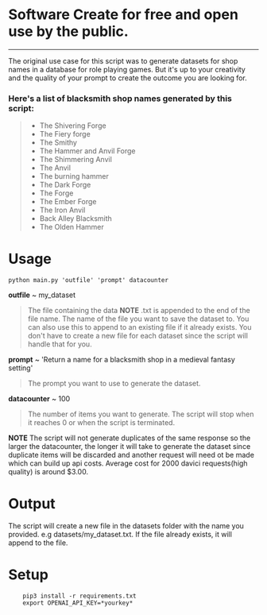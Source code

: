 # Software Create for free and open use by the public.
-----------------------------------------------------
The original use case for this script was to generate
datasets for shop names in a database for role playing games.
But it's up to your creativity and the quality of your 
prompt to create the outcome you are looking for.

### Here's a list of blacksmith shop names generated by this script:
   
> - The Shivering Forge
> - The Fiery forge
> - The Smithy
> - The Hammer and Anvil Forge
> - The Shimmering Anvil
> - The Anvil
> - The burning hammer
> - The Dark Forge
> - The Forge
> - The Ember Forge
> - The Iron Anvil
> - Back Alley Blacksmith
> - The Olden Hammer

# Usage

    python main.py 'outfile' 'prompt' datacounter

**outfile** ~ my_dataset
> The file containing the data
**NOTE** .txt is appended to the end of the file name.
The name of the file you want to save the dataset to.
You can also use this to append to an existing file if it already exists.
You don't have to create a new file for each dataset since the script will
handle that for you.

**prompt** ~ 'Return a name for a blacksmith shop in a medieval fantasy setting'
> The prompt you want to use to generate the dataset.

**datacounter** ~ 100
> The number of items you want to generate.
The script will stop when it reaches 0 or when the script is terminated.

**NOTE** The script will not generate duplicates of the same response
so the larger the datacounter, the longer it will take to generate the dataset
since duplicate items will be discarded and another request will need ot be 
made which can build up api costs. Average cost for 2000 davici 
requests(high quality) is around $3.00.

# Output

The script will create a new file in the datasets folder with the name you provided.
e.g datasets/my_dataset.txt. If the file already exists, it will append to the file.

# Setup

        pip3 install -r requirements.txt
        export OPENAI_API_KEY=*yourkey*
